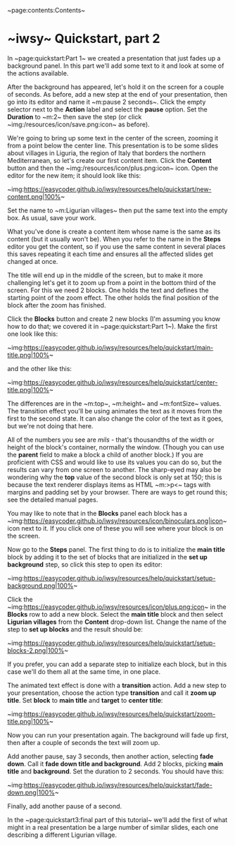 ~page:contents:Contents~

# ~iwsy~ Quickstart, part 2

In ~page:quickstart:Part 1~ we created a presentation that just fades up a background panel. In this part we'll add some text to it and look at some of the actions available.

After the background has appeared, let's hold it on the screen for a couple of seconds. As before, add a new step at the end of your presentation, then go into its editor and name it ~m:pause 2 seconds~. Click the empty selector next to the **Action** label and select the **pause** option. Set the **Duration** to ~m:2~ then save the step (or click ~img:/resources/icon/save.png:icon~ as before).

We're going to bring up some text in the center of the screen, zooming it from a point below the center line. This presentation is to be some slides about villages in Liguria, the region of Italy that borders the northern Mediterranean, so let's create our first content item. Click the **Content** button and then the ~img:/resources/icon/plus.png:icon~ icon. Open the editor for the new item; it should look like this:

~img:https://easycoder.github.io/iwsy/resources/help/quickstart/new-content.png|100%~

Set the name to ~m:Ligurian villages~ then put the same text into the empty box. As usual, save your work.

What you've done is create a content item whose name is the same as its content (but it usually won't be). When you refer to the name in the **Steps** editor you get the content, so if you use the same content in several places this saves repeating it each time and ensures all the affected slides get changed at once.

The title will end up in the middle of the screen, but to make it more challenging let's get it to zoom up from a point in the bottom third of the screen. For this we need 2 blocks. One holds the text and defines the starting point of the zoom effect. The other holds the final position of the block after the zoom has finished.

Click the **Blocks** button and create 2 new blocks (I'm assuming you know how to do that; we covered it in ~page:quickstart:Part 1~). Make the first one look like this:

~img:https://easycoder.github.io/iwsy/resources/help/quickstart/main-title.png|100%~

and the other like this:

~img:https://easycoder.github.io/iwsy/resources/help/quickstart/center-title.png|100%~

The differences are in the ~m:top~, ~m:height~ and ~m:fontSize~ values. The transition effect you'll be using animates the text as it moves from the first to the second state. It can also change the color of the text as it goes, but we're not doing that here.

All of the numbers you see are _mils_ - that's thousandths of the width or height of the block's container, normally the window. (Though you can use the **parent** field to make a block a child of another block.) If you are proficient with CSS and would like to use its values you can do so, but the results can vary from one screen to another. The sharp-eyed may also be wondering why the **top** value of the second block is only set at 150; this is because the text renderer displays items as HTML ~m:&gt;p&lt;~ tags with margins and padding set by your browser. There are ways to get round this; see the detailed manual pages.

You may like to note that in the **Blocks** panel each block has a ~img:https://easycoder.github.io/iwsy/resources/icon/binoculars.png|icon~ icon next to it. If you click one of these you will see where your block is on the screen.

Now go to the **Steps** panel. The first thing to do is to initialize the **main title** block by adding it to the set of blocks that are initialized in the **set up background** step, so click this step to open its editor:

~img:https://easycoder.github.io/iwsy/resources/help/quickstart/setup-background.png|100%~

Click the ~img:https://easycoder.github.io/iwsy/resources/icon/plus.png:icon~ in the **Blocks** row to add a new block. Select the **main title** block and then select **Ligurian villages** from the **Content** drop-down list. Change the name of the step to **set up blocks** and the result should be:

~img:https://easycoder.github.io/iwsy/resources/help/quickstart/setup-blocks-2.png|100%~

If you prefer, you can add a separate step to initialize each block, but in this case we'll do them all at the same time, in one place.

The animated text effect is done with a **transition** action. Add a new step to your presentation, choose the action type **transition** and call it **zoom up title**. Set **block** to **main title** and **target** to **center title**:

~img:https://easycoder.github.io/iwsy/resources/help/quickstart/zoom-title.png|100%~

Now you can run your presentation again. The background will fade up first, then after a couple of seconds the text will zoom up.

Add another pause, say 3 seconds, then another action, selecting **fade down**. Call it **fade down title and background**. Add 2 blocks, picking **main title** and **background**. Set the duration to 2 seconds. You should have this:

~img:https://easycoder.github.io/iwsy/resources/help/quickstart/fade-down.png|100%~

Finally, add another pause of a second.

In the ~page:quickstart3:final part of this tutorial~ we'll add the first of what might in a real presentation be a large number of similar slides, each one describing a different Ligurian village.
